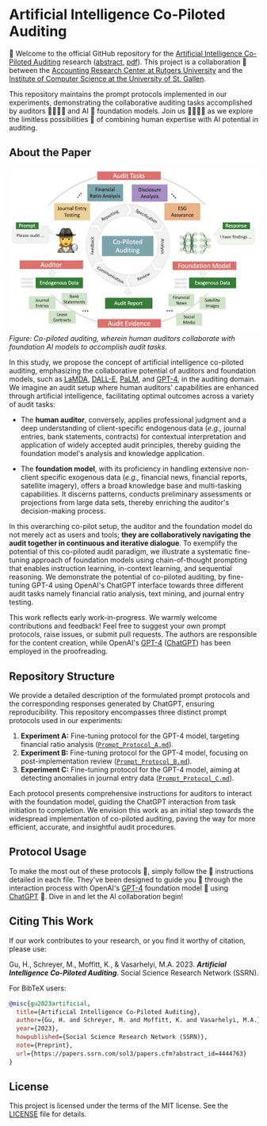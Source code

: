 # Artificial Intelligence Co-Piloted Auditing

🚀 Welcome to the official GitHub repository for the [Artificial Intelligence Co-Piloted Auditing](https://papers.ssrn.com/sol3/papers.cfm?abstract_id=4444763) research ([abstract](https://papers.ssrn.com/sol3/papers.cfm?abstract_id=4444763), [pdf](https://papers.ssrn.com/sol3/Delivery.cfm/SSRN_ID4444763_code5066211.pdf?abstractid=4444763&mirid=1)). This project is a collaboration 🤝 between the [Accounting Research Center at Rutgers University](http://raw.rutgers.edu) and the [Institute of Computer Science at the University of St. Gallen](https://www.ics.unisg.ch/). 

This repository maintains the prompt protocols implemented in our experiments, demonstrating the collaborative auditing tasks accomplished by auditors 👩‍💼👨‍💼 and AI 🧠 foundation models. Join us 🙋‍♀️🙋‍♂️ as we explore the limitless possibilities 🌌 of combining human expertise with AI potential in auditing. 

## About the Paper

<p align="left">
  <img src="./assets/vis_001_copiloted_auditing.png" alt="Co-Piloted Auditing" width="700">
  <br>
  <i>Figure: Co-piloted auditing, wherein human auditors collaborate with foundation AI models to accomplish audit tasks.</i>
</p>

In this study, we propose the concept of artificial intelligence co-piloted auditing, emphasizing the collaborative potential of auditors and foundation models, such as [LaMDA](https://blog.google/technology/ai/lamda/), [DALL-E](https://openai.com/product/dall-e-2), [PaLM](https://ai.googleblog.com/2022/04/pathways-language-model-palm-scaling-to.html), and [GPT-4](https://openai.com/research/gpt-4), in the auditing domain. We imagine an audit setup where human auditors' capabilities are enhanced through artificial intelligence, facilitating optimal outcomes across a variety of audit tasks:

- The **human auditor**, conversely, applies professional judgment and a deep understanding of client-specific endogenous data (*e.g.,* journal entries, bank statements, contracts) for contextual interpretation and application of widely accepted audit principles, thereby guiding the foundation model's analysis and knowledge application.

- The **foundation model**, with its proficiency in handling extensive non-client specific exogenous data (*e.g.,* financial news, financial reports, satellite imagery), offers a broad knowledge base and multi-tasking capabilities. It discerns patterns, conducts preliminary assessments or projections from large data sets, thereby enriching the auditor's decision-making process.

In this overarching co-pilot setup, the auditor and the foundation model do not merely act as users and tools; **they are collaboratively navigating the audit together in continuous and iterative dialogue**. To exemplify the potential of this co-piloted audit paradigm, we illustrate a systematic fine-tuning approach of foundation models using chain-of-thought prompting that enables instruction learning, in-context learning, and sequential reasoning. We demonstrate the potential of co-piloted auditing, by fine-tuning GPT-4 using OpenAI's ChatGPT interface towards three different audit tasks namely financial ratio analysis, text mining, and journal entry testing. 

This work reflects early work-in-progress. We warmly welcome contributions and feedback! Feel free to suggest your own prompt protocols, raise issues, or submit pull requests. The authors are responsible for the content creation, while OpenAI's [GPT-4](https://openai.com/research/gpt-4) ([ChatGPT](https://chat.openai.com)) has been employed in the proofreading.

## Repository Structure

We provide a detailed description of the formulated prompt protocols and the corresponding responses generated by ChatGPT, ensuring reproducibility. This repository encompasses three distinct prompt protocols used in our experiments:

1. **Experiment A:** Fine-tuning protocol for the GPT-4 model, targeting financial ratio analysis ([`Prompt_Protocol_A.md`](./protocols/Prompt_Protocol_A.md)).
2. **Experiment B:** Fine-tuning protocol for the GPT-4 model, focusing on post-implementation review ([`Prompt_Protocol_B.md`](./protocols/Prompt_Protocol_B.md)).
3. **Experiment C:** Fine-tuning protocol for the GPT-4 model, aiming at detecting anomalies in journal entry data ([`Prompt_Protocol_C.md`](./protocols/Prompt_Protocol_C.md)).


Each protocol presents comprehensive instructions for auditors to interact with the foundation model, guiding the ChatGPT interaction from task initiation to completion. We envision this work as an initial step towards the widespread implementation of co-piloted auditing, paving the way for more efficient, accurate, and insightful audit procedures.

## Protocol Usage

To make the most out of these protocols 🚀, simply follow the 📝 instructions detailed in each file. They've been designed to guide you 🧭 through the interaction process with OpenAI's [GPT-4](https://openai.com/research/gpt-4) foundation model 🤖 using [ChatGPT](https://chat.openai.com) 💬. Dive in and let the AI collaboration begin!

## Citing This Work

If our work contributes to your research, or you find it worthy of citation, please use:

Gu, H., Schreyer, M., Moffitt, K., & Vasarhelyi, M.A. 2023. ***Artificial Intelligence Co-Piloted Auditing***. Social Science Research Network (SSRN).

For BibTeX users:

```bibtex
@misc{gu2023artificial,
  title={Artificial Intelligence Co-Piloted Auditing},
  author={Gu, H. and Schreyer, M. and Moffitt, K. and Vasarhelyi, M.A.},
  year={2023},
  howpublished={Social Science Research Network (SSRN)},
  note={Preprint},
  url={https://papers.ssrn.com/sol3/papers.cfm?abstract_id=4444763}
}
```

## License

This project is licensed under the terms of the MIT license. See the [LICENSE](LICENSE) file for details.
